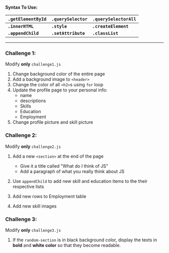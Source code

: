 **Syntax To Use:**

| `.getElementById` | `.querySelector` | `.querySelectorAll` |
| - | - | -|
| __`.innerHTML`__ | __`.style`__ | __`.createElement`__ |
| __`.appendChild`__ | __`.setAttribute`__ | __`.classList`__ |

---

### Challenge 1:

Modify **only** `challenge1.js`

1. Change background color of the entire page
1. Add a background image to `<header>`
1. Change the color of all `<h2>`s using `for` loop
1. Update the profile page to your personal info:
    - name
    - descriptions
    - Skills
    - Education
    - Employment
1. Change profile picture and skill picture


### Challenge 2:

Modify **only** `challenge2.js`

1. Add a new `<section>` at the end of the page
    - Give it a title called "What do I think of JS"
    - Add a paragraph of what you really think about JS

1. Use `appendChild` to add new skill and education items to the their respective lists
1. Add new rows to Employment table
1. Add new skill images

### Challenge 3:
Modify **only** `challenge3.js`

1. If the `random-section` is in black background color, display the texts in **bold** and **white color** so that they become readable.

